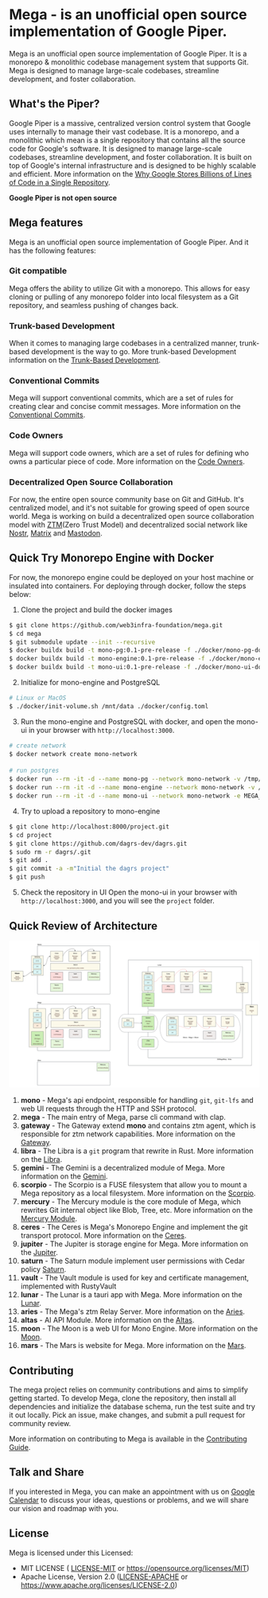 # Mega - is an unofficial open source implementation of Google Piper.

Mega is an unofficial open source implementation of Google Piper. It is a monorepo & monolithic codebase management system that supports Git. Mega is designed to manage large-scale codebases, streamline development, and foster collaboration.

## What's the Piper?

Google Piper is a massive, centralized version control system that Google uses internally to manage their vast codebase. It is a monorepo, and a monolithic which mean is a single repository that contains all the source code for Google's software. It is designed to manage large-scale codebases, streamline development, and foster collaboration. It is built on top of Google's internal infrastructure and is designed to be highly scalable and efficient. More information on the [Why Google Stores Billions of Lines of Code in a Single Repository](https://cacm.acm.org/magazines/2016/7/204032-why-google-stores-billions-of-lines-of-code-in-a-single-repository/fulltext).

**Google Piper is not open source**

## Mega features

Mega is an unofficial open source implementation of Google Piper. And it has the following features:

### Git compatible

Mega offers the ability to utilize Git with a monorepo. This allows for easy cloning or pulling of any monorepo folder into local filesystem as a Git repository, and seamless pushing of changes back.

### Trunk-based Development

When it comes to managing large codebases in a centralized manner, trunk-based development is the way to go. More trunk-based Development information on the [Trunk-Based Development](https://trunkbaseddevelopment.com/).

### Conventional Commits

Mega will support conventional commits, which are a set of rules for creating clear and concise commit messages.  More information on the [Conventional Commits](https://www.conventionalcommits.org/).

### Code Owners

Mega will support code owners, which are a set of rules for defining who owns a particular piece of code. More information on the [Code Owners](https://help.github.com/en/github/creating-cloning-and-archiving-repositories/about-code-owners).

### Decentralized Open Source Collaboration

For now, the entire open source community base on Git and GitHub. It's centralized model, and it's not suitable for growing speed of open source world. Mega is working on build a decentralized open source collaboration model with [ZTM](https://github.com/flomesh-io/ztm)(Zero Trust Model) and decentralized social network like [Nostr](https://nostr.com), [Matrix](https://matrix.org) and [Mastodon](https://joinmastodon.org).

## Quick Try Monorepo Engine with Docker

For now, the monorepo engine could be deployed on your host machine or insulated into containers. For deploying through docker, follow the steps below:

1. Clone the project and build the docker images

```bash
$ git clone https://github.com/web3infra-foundation/mega.git
$ cd mega
$ git submodule update --init --recursive
$ docker buildx build -t mono-pg:0.1-pre-release -f ./docker/mono-pg-dockerfile .
$ docker buildx build -t mono-engine:0.1-pre-release -f ./docker/mono-engine-dockerfile .
$ docker buildx build -t mono-ui:0.1-pre-release -f ./docker/mono-ui-dockerfile .
```

2. Initialize for mono-engine and PostgreSQL

```bash
# Linux or MacOS
$ ./docker/init-volume.sh /mnt/data ./docker/config.toml
```

3. Run the mono-engine and PostgreSQL with docker, and open the mono-ui in your browser with `http://localhost:3000`.

```bash
# create network
$ docker network create mono-network

# run postgres
$ docker run --rm -it -d --name mono-pg --network mono-network -v /tmp/data/mono/pg-data:/var/lib/postgresql/data -p 5432:5432 mono-pg:0.1-pre-release
$ docker run --rm -it -d --name mono-engine --network mono-network -v /tmp/data/mono/mono-data:/opt/mega -p 8000:8000 mono-engine:0.1-pre-release
$ docker run --rm -it -d --name mono-ui --network mono-network -e MEGA_INTERNAL_HOST=http://mono-engine:8000 -e MEGA_HOST=http://localhost:8000 -p 3000:3000 mono-ui:0.1-pre-release
```

4. Try to upload a repository to mono-engine

```bash
$ git clone http://localhost:8000/project.git
$ cd project
$ git clone https://github.com/dagrs-dev/dagrs.git
$ sudo rm -r dagrs/.git
$ git add .
$ git commit -a -m"Initial the dagrs project"
$ git push
```

5. Check the repository in UI
Open the mono-ui in your browser with `http://localhost:3000`, and you will see the `project` folder.

## Quick Review of Architecture

![Mega Architect](docs/images/Mega_Bin_and_Modules.png)

1. **mono** - Mega's api endpoint, responsible for handling `git`, `git-lfs` and web UI requests through the HTTP and SSH protocol.
2. **mega** - The main entry of Mega, parse cli command with clap.
3. **gateway** - The Gateway extend **mono** and contains ztm agent, which is responsible for ztm network capabilities. More information on the [Gateway](gateway/README.md).
4. **libra** - The Libra is a `git` program that rewrite in Rust. More information on the [Libra](libra/README.md).
5. **gemini** - The Gemini is a decentralized module of Mega. More information on the [Gemini](gemini/README.md).
6. **scorpio** - The Scorpio is a FUSE filesystem that allow you to mount a Mega repository as a local filesystem. More information on the [Scorpio](scorpio/README.md).
7. **mercury** - The Mercury module is the core module of Mega, which rewrites Git internal object like Blob, Tree, etc. More information on the [Mercury Module](mercury/README.md).
8.  **ceres** - The Ceres is Mega's Monorepo Engine and implement the git transport protocol. More information on the [Ceres](ceres/README.md).
9. **jupiter** - The Jupiter is storage engine for Mega. More information on the [Jupiter](jupiter/README.md).
10. **saturn** - The Saturn module implement user permissions with Cedar policy [Saturn](saturn/README.md).
11. **vault** -  The Vault module is used for key and certificate management, implemented with RustyVault
12. **lunar** - The Lunar is a tauri app with Mega. More information on the [Lunar](lunar/README.md).
13. **aries** - The Mega's ztm Relay Server. More information on the [Aries](aries/README.md).
14. **altas** - AI API Module. More information on the [Altas](altas/README.md).
15. **moon** - The Moon is a web UI for Mono Engine. More information on the [Moon](moon/README.md).
16. **mars** - The Mars is website for Mega. More information on the [Mars](mars/README.md).



## Contributing

The mega project relies on community contributions and aims to simplify getting started. To develop Mega, clone the repository, then install all dependencies and initialize the database schema, run the test suite and try it out locally. Pick an issue, make changes, and submit a pull request for community review.

More information on contributing to Mega is available in the [Contributing Guide](docs/contributing.md).

## Talk and Share

If you interested in Mega, you can make an appointment with us on [Google Calendar](https://calendar.app.google/QuBf2sdmf68wVYWL7) to discuss your ideas, questions or problems, and we will share our vision and roadmap with you.

## License

Mega is licensed under this Licensed:

- MIT LICENSE ( [LICENSE-MIT](LICENSE-MIT) or https://opensource.org/licenses/MIT)
- Apache License, Version 2.0 ([LICENSE-APACHE](LICENSE-APACHE) or https://www.apache.org/licenses/LICENSE-2.0)
